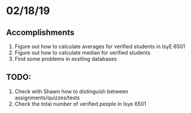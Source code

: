 # 02/18/19

## Accomplishments
1. Figure out how to calculate averages for verified students in IsyE 6501
2. Figure out how to calculate median for verified students 
3. Find some problems in exsiting databases 

## TODO:
1. Check with Shawn how to distinguish between assignments/quizzes/tests
2. Check the total number of verified people in Isye 6501 
